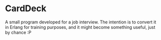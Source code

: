 CardDeck
========

A small program developed for a job interview. The intention is to convert it in Erlang for training purposes, and it might become something useful, just by chance :P
